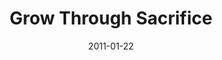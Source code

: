 ---
layout: message
category: message
series: "Grow Up"
title: "Grow Through Sacrifice"
date: 2011-01-22
audio-description: "  "
audio: "http://s3.amazonaws.com/crossroadsaudiomessages/Easter2002.mp3"
audio-title: "Easter"
audio-duration: "34:04"
audio-description: "Brian Tome talks about how a lifestyle of sacrifice leads to growth."
audio: "http://s3.amazonaws.com/crossroadsaudiomessages/growup04.mp3"
audio-title: "Grow Up - Grow Through Sacrifice"
audio-duration: "36:51"
program-description: "Grow Up - Grow Through Sacrifice (Program)"
program: "http://www.crossroads.net/players/media/hq/01_22-23_11Program.pdf"
program-title: "Grow Up - Grow Through Sacrifice (Program)"
video-description: "Brian Tome talks about how a lifestyle of sacrifice leads to growth."
video-title: "Grow Up - Grow Through Sacrifice"
video: "https://s3.amazonaws.com/crossroadsvideomessages/growup04.mp4"
video-poster: "https://www.crossroads.net/uploadedfiles/growup04_still.jpg"
---